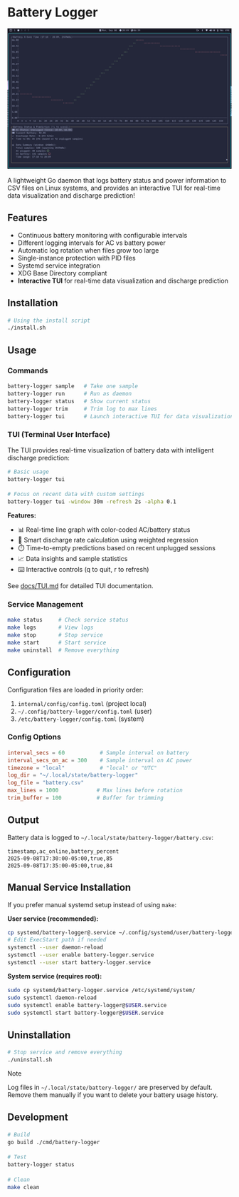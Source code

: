 # Battery Logger

![Battery Logger TUI Screenshot](assets/battery-logger-tui-screenshot.png)

A lightweight Go daemon that logs battery status and power information to CSV files on Linux systems, and provides an interactive TUI for real-time data visualization and discharge prediction!

## Features

- Continuous battery monitoring with configurable intervals
- Different logging intervals for AC vs battery power
- Automatic log rotation when files grow too large
- Single-instance protection with PID files
- Systemd service integration
- XDG Base Directory compliant
- **Interactive TUI** for real-time data visualization and discharge prediction

## Installation
```bash
# Using the install script
./install.sh
```

## Usage

### Commands
```bash
battery-logger sample   # Take one sample
battery-logger run      # Run as daemon
battery-logger status   # Show current status
battery-logger trim     # Trim log to max lines
battery-logger tui      # Launch interactive TUI for data visualization
```

### TUI (Terminal User Interface)
The TUI provides real-time visualization of battery data with intelligent discharge prediction:

```bash
# Basic usage
battery-logger tui

# Focus on recent data with custom settings
battery-logger tui -window 30m -refresh 2s -alpha 0.1
```

**Features:**
- 📊 Real-time line graph with color-coded AC/battery status
- 🧮 Smart discharge rate calculation using weighted regression
- ⏱️ Time-to-empty predictions based on recent unplugged sessions
- 📈 Data insights and sample statistics
- ⌨️ Interactive controls (q to quit, r to refresh)

See [docs/TUI.md](docs/TUI.md) for detailed TUI documentation.

### Service Management
```bash
make status     # Check service status
make logs       # View logs
make stop       # Stop service
make start      # Start service
make uninstall  # Remove everything
```

## Configuration

Configuration files are loaded in priority order:
1. `internal/config/config.toml` (project local)
2. `~/.config/battery-logger/config.toml` (user)
3. `/etc/battery-logger/config.toml` (system)

### Config Options
```toml
interval_secs = 60           # Sample interval on battery
interval_secs_on_ac = 300    # Sample interval on AC power
timezone = "local"           # "local" or "UTC"
log_dir = "~/.local/state/battery-logger"
log_file = "battery.csv"
max_lines = 1000            # Max lines before rotation
trim_buffer = 100           # Buffer for trimming
```

## Output

Battery data is logged to `~/.local/state/battery-logger/battery.csv`:
```csv
timestamp,ac_online,battery_percent
2025-09-08T17:30:00-05:00,true,85
2025-09-08T17:35:00-05:00,true,84
```

## Manual Service Installation

If you prefer manual systemd setup instead of using `make`:

**User service (recommended):**
```bash
cp systemd/battery-logger@.service ~/.config/systemd/user/battery-logger.service
# Edit ExecStart path if needed
systemctl --user daemon-reload
systemctl --user enable battery-logger.service
systemctl --user start battery-logger.service
```

**System service (requires root):**
```bash
sudo cp systemd/battery-logger.service /etc/systemd/system/
sudo systemctl daemon-reload
sudo systemctl enable battery-logger@$USER.service
sudo systemctl start battery-logger@$USER.service
```

## Uninstallation
```bash
# Stop service and remove everything
./uninstall.sh
```

> [!Note]
> Log files in `~/.local/state/battery-logger/` are preserved by default. Remove them manually if you want to delete your battery usage history.

## Development

```bash
# Build
go build ./cmd/battery-logger

# Test
battery-logger status

# Clean
make clean
```